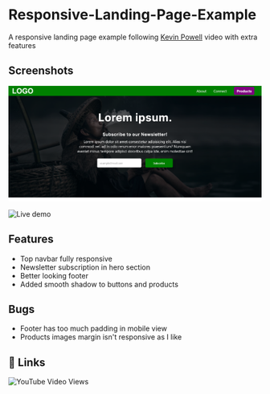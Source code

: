# Responsive-Landing-Page-Example

A responsive landing page example following [Kevin Powell](https://github.com/kevin-powell) video with extra features

## Screenshots

![desktop-view](./screenshot/desktop-view.png)

![Live demo](https://htmlpreview.github.io/?https://github.com/xdelmo/Responsive-Landing-Page-Example/blob/master/index.html)

## Features

- Top navbar fully responsive
- Newsletter subscription in hero section
- Better looking footer
- Added smooth shadow to buttons and products

## Bugs

- Footer has too much padding in mobile view
- Products images margin isn't responsive as I like

## 🔗 Links

![YouTube Video Views](https://img.shields.io/youtube/views/zyNhxN6sToM?label=Source&style=social)

